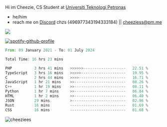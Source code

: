  Hi im Cheezie, CS Student at [Universiti Teknologi Petronas](https://www.utp.edu.my/Pages/Home.aspx)


- he/him  
- reach me on [Discord](https://discord.gg/R2zcmRMQym) chzs (496977343194333184) || [cheeziess@pm.me](mailto:cheeziess@pm.me) 

![](https://discord.c99.nl/widget/theme-3/496977343194333184.png)

[![spotify-github-profile](https://spotify-github-profile.vercel.app/api/view?uid=guwmvkhyh85uvierjzp9buh87&cover_image=true&theme=default&show_offline=true&bar_color=53b14f&bar_color_cover=true)](https://spotify-github-profile.vercel.app/api/view?uid=guwmvkhyh85uvierjzp9buh87&redirect=true)
<!--START_SECTION:waka-->

```rust
From: 09 January 2021 - To: 01 July 2024

Total Time: 16 hrs 23 mins

PHP          3 hrs 41 mins   >>>>>>-------------------   22.51 %
TypeScript   3 hrs 16 mins   >>>>>--------------------   19.95 %
C            2 hrs 44 mins   >>>>---------------------   16.71 %
JavaScript   1 hr 21 mins    >>-----------------------   08.26 %
C++          1 hr 19 mins    >>-----------------------   08.11 %
Python       1 hr 7 mins     >>-----------------------   06.84 %
HTML         1 hr 2 mins     >>-----------------------   06.40 %
JSON         29 mins         >------------------------   02.96 %
Rust         16 mins         -------------------------   01.69 %
CSS          16 mins         -------------------------   01.68 %
```

<!--END_SECTION:waka-->
<img src="https://komarev.com/ghpvc/?username=cheeziess&color=431c53" alt="cheeziees">
